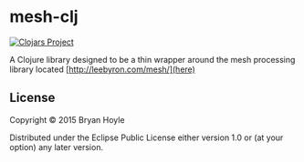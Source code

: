 # mesh-clj

[![Clojars Project](http://clojars.org/mesh-clj/latest-version.svg)](http://clojars.org/mesh-clj)

A Clojure library designed to be a thin wrapper around the mesh processing library located [http://leebyron.com/mesh/](here)

## License

Copyright © 2015 Bryan Hoyle

Distributed under the Eclipse Public License either version 1.0 or (at
your option) any later version.
